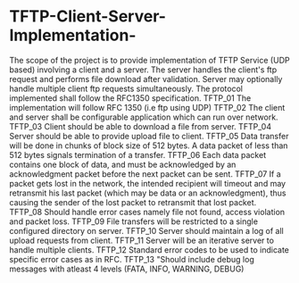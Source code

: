 # TFTP-Client-Server-Implementation-
The scope of the project is to provide implementation of TFTP Service (UDP based) involving a client and a server. The server handles the client's ftp request and performs file download after validation. Server may optionally handle multiple client ftp requests simultaneously. The protocol implemented shall follow the RFC1350 specification.
TFTP_01	The implementation will follow RFC 1350 (i.e ftp using UDP)	
TFTP_02	The client and server shall be configurable application which can run over network.
TFTP_03	Client should be able to download a file from server.
TFTP_04	Server should be able to provide upload file to client.
TFTP_05	Data transfer will be done in chunks of block size of 512 bytes. A data packet of less than 512 bytes signals termination of a transfer.
TFTP_06	Each data packet contains one block of data, and must be acknowledged by an acknowledgment packet before the next packet can be sent.
TFTP_07	If a packet gets lost in the   network, the intended recipient will timeout and may retransmit his last packet (which may be data or an acknowledgment), thus causing the sender of the lost packet to retransmit that lost packet.	
TFTP_08	Should handle error cases namely file not found, access violation and packet loss.
TFTP_09	File transfers will be restricted to a single configured directory on server.
TFTP_10	Server should maintain a log of all upload requests from client.
TFTP_11	Server will be an iterative server to handle multiple clients.
TFTP_12	Standard error codes to be used to indicate specific error cases as in RFC.
TFTP_13	"Should include debug log messages  with atleast 4 levels (FATA, INFO, WARNING, DEBUG)
